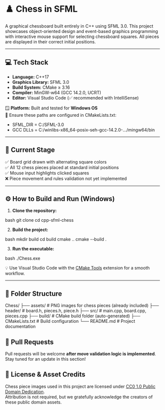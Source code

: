 # ♟️ Chess in SFML

A graphical chessboard built entirely in C++ using SFML 3.0. This project showcases object-oriented design and event-based graphics programming with interactive mouse support for selecting chessboard squares. All pieces are displayed in their correct initial positions.

---

## 💻 Tech Stack

- **Language:** C++17  
- **Graphics Library:** SFML 3.0  
- **Build System:** CMake ≥ 3.16  
- **Compiler:** MinGW-w64 (GCC 14.2.0, UCRT)  
- **Editor:** Visual Studio Code (✅ recommended with IntelliSense)

🪟 **Platform:** Built and tested for **Windows OS**  
🧰 Ensure these paths are configured in CMakeLists.txt:  
- SFML_DIR = C:/SFML-3.0  
- GCC DLLs = C:/winlibs-x86_64-posix-seh-gcc-14.2.0-.../mingw64/bin

---

## 🚀 Current Stage

✅ Board grid drawn with alternating square colors  
✅ All 12 chess pieces placed at standard initial positions  
✅ Mouse input highlights clicked squares  
❌ Piece movement and rules validation not yet implemented

---

## ⚙️ How to Build and Run (Windows)

1. **Clone the repository:**

   
bash
   git clone <repo-url>
   cd cpp-sfml-chess


2. **Build the project:**

   
bash
   mkdir build
   cd build
   cmake ..
   cmake --build .


3. **Run the executable:**

   
bash
   ./Chess.exe


💡 Use Visual Studio Code with the [CMake Tools](https://marketplace.visualstudio.com/items?itemName=ms-vscode.cmake-tools) extension for a smooth workflow.

---

## 📁 Folder Structure

Chess/
├── assets/               # PNG images for chess pieces (already included)
├── header/               # board.h, pieces.h, piece.h
├── src/                  # main.cpp, board.cpp, pieces.cpp
├── build/                # CMake build folder (auto-generated)
├── CMakeLists.txt        # Build configuration
└── README.md             # Project documentation




## 🔄 Pull Requests

Pull requests will be welcome **after move validation logic is implemented**.  
Stay tuned for an update in this section!



## 📄 License & Asset Credits

Chess piece images used in this project are licensed under [CC0 1.0 Public Domain Dedication](https://creativecommons.org/publicdomain/zero/1.0/).  
Attribution is not required, but we gratefully acknowledge the creators of these public domain assets.